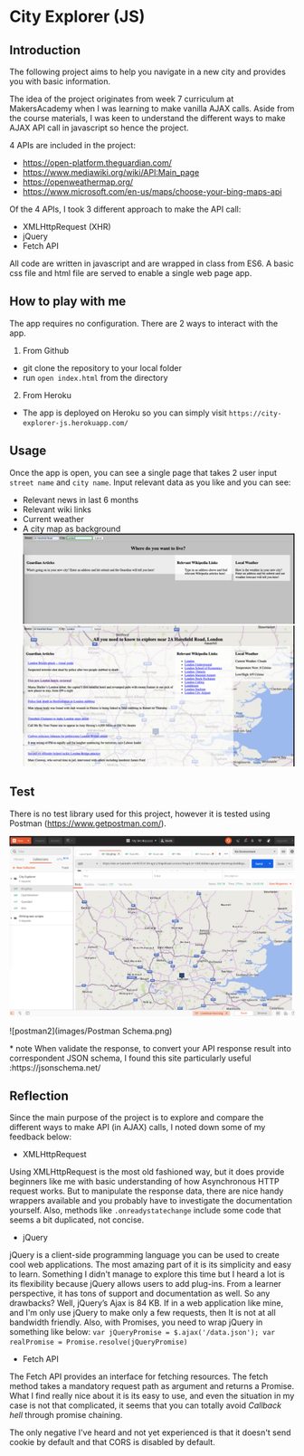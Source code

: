 # City Explorer (JS)

## Introduction
The following project aims to help you navigate in a new city and provides you with basic information.

The idea of the project originates from week 7 curriculum at MakersAcademy when I was learning to make vanilla AJAX calls. Aside from the course materials, I was keen to understand the different ways to make AJAX API call in javascript so hence the project.

4 APIs are included in the project:
* https://open-platform.theguardian.com/
* https://www.mediawiki.org/wiki/API:Main_page
* https://openweathermap.org/
* https://www.microsoft.com/en-us/maps/choose-your-bing-maps-api

Of the 4 APIs, I took 3 different approach to make the API call:
* XMLHttpRequest (XHR)
* jQuery
* Fetch API

All code are written in javascript and are wrapped in class from ES6. A basic css file and html file are served to enable a single web page app.

## How to play with me
The app requires no configuration. There are 2 ways to interact with the app.

1. From Github
- git clone the repository to your local folder
- run `open index.html` from the directory

2. From Heroku
- The app is deployed on Heroku so you can simply visit `https://city-explorer-js.herokuapp.com/ `

## Usage
Once the app is open, you can see a single page that takes 2 user input `street name` and `city name`. Input relevant data as you like and you can see:
* Relevant news in last 6 months
* Relevant wiki links
* Current weather
* A city map as background
![start](images/start.png)
![result](images/result.png)


## Test
There is no test library used for this project, however it is tested using Postman (https://www.getpostman.com/).

![postman1](images/Postman_Bing.png)
<p>
![postman2](images/Postman Schema.png)
</p>
* note
When validate the response, to convert your API response result into correspondent JSON schema, I found this site particularly useful :https://jsonschema.net/

## Reflection
Since the main purpose of the project is to explore and compare the different ways to make API (in AJAX) calls, I noted down some of my feedback below:

* XMLHttpRequest

Using XMLHttpRequest is the most old fashioned way, but it does provide beginners like me with basic understanding of how Asynchronous HTTP request works. But to manipulate the response data, there are nice handy wrappers available and you probably have to investigate the documentation yourself. Also, methods like `.onreadystatechange` include some code that seems a bit duplicated, not concise.

* jQuery

jQuery is a client-side programming language you can be used to create cool web applications. The most amazing part of it is its simplicity and easy to learn. Something I didn't manage to explore this time but I heard a lot is its flexibility because jQuery allows users to add plug-ins. From a learner perspective, it has tons of support and documentation as well. So any drawbacks? Well, jQuery’s Ajax is 84 KB. If in a web application like mine, and I'm only use jQuery to make only a few requests, then It is not at all bandwidth friendly. Also, with Promises, you need to wrap jQuery in something like below:
`var jQueryPromise = $.ajax('/data.json');
var realPromise = Promise.resolve(jQueryPromise)`

* Fetch API

The Fetch API provides an interface for fetching resources.  The fetch method takes a mandatory request path as argument and returns a Promise. What I find really nice about it is its easy to use, and even the situation in my case is not that complicated, it seems that you can totally avoid *Callback hell* through promise chaining.

The only negative I've heard and not yet experienced is that it doesn't send cookie by default and that CORS is disabled by default.
